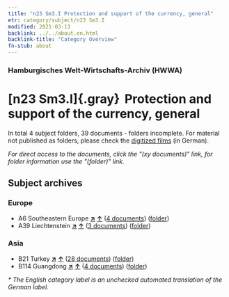 ```yaml
---
title: "n23 Sm3.I Protection and support of the currency, general"
etr: category/subject/n23 Sm3.I
modified: 2021-03-13
backlink: ../../about.en.html
backlink-title: "Category Overview"
fn-stub: about
---
```


### Hamburgisches Welt-Wirtschafts-Archiv (HWWA)
# [n23 Sm3.I]{.gray}&#8201; Protection and support of the currency, general&#160; 





In total 4 subject folders, 39 documents - folders incomplete.
For material not published as folders, please check the [digitized films](/film/h1_sh) (in German).

_For direct access to the documents, click the "(xy documents)" link, for folder information use the "(folder)" link._

## Subject archives



### Europe

- A6 Southeastern Europe [**&nearr;**](../../../geo/i/140900/about.en.html "Southeastern Europe (all folders)") [**&uarr;**](../../../geo/about.en.html#A6 "Country category system") (<a href="https://pm20.zbw.eu/dfgview/sh/140900,145309" title="about: Southeastern Europe : Protection and support of the currency, general" target="_blank">4 documents</a>) ([folder](http://purl.org/pressemappe20/folder/sh/140900,145309))
- A39 Liechtenstein [**&nearr;**](../../../geo/i/141016/about.en.html "Liechtenstein (all folders)") [**&uarr;**](../../../geo/about.en.html#A39 "Country category system") (<a href="https://pm20.zbw.eu/dfgview/sh/141016,145309" title="about: Liechtenstein : Protection and support of the currency, general" target="_blank">3 documents</a>) ([folder](http://purl.org/pressemappe20/folder/sh/141016,145309))

### Asia

- B21 Turkey [**&nearr;**](../../../geo/i/141111/about.en.html "Turkey (all folders)") [**&uarr;**](../../../geo/about.en.html#B21 "Country category system") (<a href="https://pm20.zbw.eu/dfgview/sh/141111,145309" title="about: Turkey : Protection and support of the currency, general" target="_blank">28 documents</a>) ([folder](http://purl.org/pressemappe20/folder/sh/141111,145309))
- B114 Guangdong [**&nearr;**](../../../geo/i/141275/about.en.html "Guangdong (all folders)") [**&uarr;**](../../../geo/about.en.html#B114 "Country category system") (<a href="https://pm20.zbw.eu/dfgview/sh/141275,145309" title="about: Guangdong : Protection and support of the currency, general" target="_blank">4 documents</a>) ([folder](http://purl.org/pressemappe20/folder/sh/141275,145309))


_* The English category label is an unchecked automated translation of the German label._


